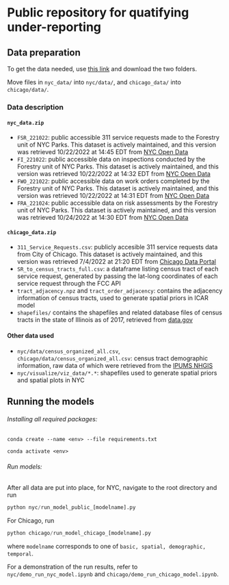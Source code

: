 # Public repository for quatifying under-reporting 

## Data preparation

To get the data needed, use [this link](https://cornell.box.com/s/dv9i49e38njry7g56irkplfcp40mm9qh) and download the two folders. 

Move files in `nyc_data/` into `nyc/data/`, and `chicago_data/` into `chicago/data/`.

### Data description

#### `nyc_data.zip`

- `FSR_221022`: public accessible 311 service requests made to the Forestry unit of NYC Parks. This dataset is actively maintained, and this version was retrieved 10/22/2022 at 14:45 EDT from [NYC Open Data](https://data.cityofnewyork.us/Environment/Forestry-Service-Requests/mu46-p9is)
- `FI_221022`: public accessible data on inspections conducted by the Forestry unit of NYC Parks. This dataset is actively maintained, and this version was retrieved 10/22/2022 at 14:32 EDT from [NYC Open Data](https://data.cityofnewyork.us/Environment/Forestry-Inspections/4pt5-3vv4)
- `FWO_221022`: public accessible data on work orders completed by the Forestry unit of NYC Parks. This dataset is actively maintained, and this version was retrieved 10/22/2022 at 14:31 EDT from [NYC Open Data](https://data.cityofnewyork.us/Environment/Forestry-Work-Orders/bdjm-n7q4)
- `FRA_221024`: public accessible data on risk assessments by the Forestry unit of NYC Parks. This dataset is actively maintained, and this version was retrieved 10/24/2022 at 14:30 EDT from [NYC Open Data](https://data.cityofnewyork.us/Environment/Forestry-Risk-Assessments/259a-b6s7)

#### `chicago_data.zip`

- `311_Service_Requests.csv`: publicly accesible 311 service requests data from City of Chicago. This dataset is actively maintained, and this version was retrieved 7/4/2022 at 21:20 EDT from [Chicago Data Portal](https://data.cityofchicago.org/Service-Requests/311-Service-Requests/v6vf-nfxy)
- `SR_to_census_tracts_full.csv`: a dataframe listing census tract of each service request, generated by passing the lat-long coordinates of each service request through the FCC API
- `tract_adjacency.npz` and `tract_order_adjacency`: contains the adjacency information of census tracts, used to generate spatial priors in ICAR model
- `shapefiles/` contains the shapefiles and related database files of census tracts in the state of Illinois as of 2017, retrieved from [data.gov](https://catalog.data.gov/dataset/tiger-line-shapefile-2017-state-illinois-current-place-state-based)

#### Other data used

- `nyc/data/census_organized_all.csv`, `chicago/data/census_organized_all.csv`: census tract demographic information, raw data of which were retrieved from the [IPUMS NHGIS](https://www.nhgis.org/)
- `nyc/visualize/viz_data/*.*`: shapefiles used to generate spatial priors and spatial plots in NYC

## Running the models ##

###### Installing all required packages:

``conda create --name <env> --file requirements.txt``

``conda activate <env>``

###### Run models:

After all data are put into place, for NYC, navigate to the root directory and run

```python
python nyc/run_model_public_[modelname].py 
```

For Chicago, run

```python
python chicago/run_model_chicago_[modelname].py
```

where `modelname` corresponds to one of `basic, spatial, demographic, temporal`.

For a demonstration of the run results, refer to `nyc/demo_run_nyc_model.ipynb` and `chicago/demo_run_chicago_model.ipynb`.








